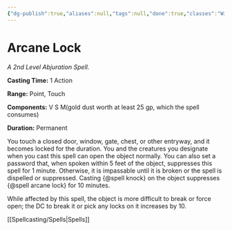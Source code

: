 ```yaml
---
{"dg-publish":true,"aliases":null,"tags":null,"done":true,"classes":"Wizard, Artificer,","spellLevel":2,"school":"Abjuration","source":"PHB","permalink":"/spells/arcane-lock/","dgHomeLink":false,"dgPassFrontmatter":true}
---
```


# Arcane Lock
*A 2nd Level Abjuration Spell.*

**Casting Time:** 1 Action

**Range:** Point, Touch

**Components:** V S M(gold dust worth at least 25 gp, which the spell consumes)

**Duration:** Permanent

You touch a closed door, window, gate, chest, or other entryway, and it becomes locked for the duration. You and the creatures you designate when you cast this spell can open the object normally. You can also set a password that, when spoken within 5 feet of the object, suppresses this spell for 1 minute. Otherwise, it is impassable until it is broken or the spell is dispelled or suppressed. Casting {@spell knock} on the object suppresses {@spell arcane lock} for 10 minutes.



While affected by this spell, the object is more difficult to break or force open; the DC to break it or pick any locks on it increases by 10.

[[Spellcasting/Spells|Spells]]